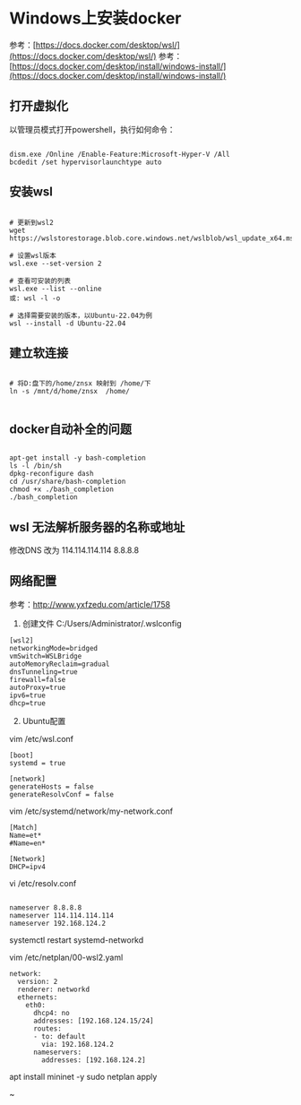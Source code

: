 
# Windows上安装docker


参考：[https://docs.docker.com/desktop/wsl/](https://docs.docker.com/desktop/wsl/)
参考：[https://docs.docker.com/desktop/install/windows-install/](https://docs.docker.com/desktop/install/windows-install/)


## 打开虚拟化

以管理员模式打开powershell，执行如何命令：
```

dism.exe /Online /Enable-Feature:Microsoft-Hyper-V /All
bcdedit /set hypervisorlaunchtype auto

```


## 安装wsl


```

# 更新到wsl2
wget https://wslstorestorage.blob.core.windows.net/wslblob/wsl_update_x64.msi

# 设置wsl版本
wsl.exe --set-version 2

# 查看可安装的列表
wsl.exe --list --online
或: wsl -l -o

# 选择需要安装的版本，以Ubuntu-22.04为例
wsl --install -d Ubuntu-22.04

```


## 建立软连接

```

# 将D:盘下的/home/znsx 映射到 /home/下
ln -s /mnt/d/home/znsx  /home/


```

## docker自动补全的问题

```

apt-get install -y bash-completion
ls -l /bin/sh
dpkg-reconfigure dash
cd /usr/share/bash-completion
chmod +x ./bash_completion
./bash_completion

```



## wsl 无法解析服务器的名称或地址

修改DNS
改为 
114.114.114.114
8.8.8.8



## 网络配置


参考：http://www.yxfzedu.com/article/1758


1. 创建文件 C:/Users/Administrator/.wslconfig
```
[wsl2]
networkingMode=bridged
vmSwitch=WSLBridge
autoMemoryReclaim=gradual
dnsTunneling=true
firewall=false
autoProxy=true
ipv6=true
dhcp=true

```

2. Ubuntu配置

vim /etc/wsl.conf
```
[boot]
systemd = true

[network]
generateHosts = false
generateResolvConf = false

```

vim /etc/systemd/network/my-network.conf
```
[Match]
Name=et*
#Name=en*
 
[Network]
DHCP=ipv4

```

vi /etc/resolv.conf
```

nameserver 8.8.8.8
nameserver 114.114.114.114
nameserver 192.168.124.2

```

systemctl restart systemd-networkd


vim /etc/netplan/00-wsl2.yaml
```
network:
  version: 2
  renderer: networkd
  ethernets:
    eth0:
      dhcp4: no
      addresses: [192.168.124.15/24]
      routes:
      - to: default
        via: 192.168.124.2
      nameservers:
        addresses: [192.168.124.2]
```

apt install mininet -y
sudo netplan apply


~